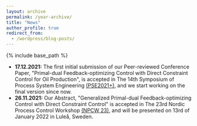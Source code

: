 ```yaml
---
layout: archive
permalink: /year-archive/
title: "News"
author_profile: true
redirect_from:
  - /wordpress/blog-posts/
---
```


{% include base_path %}


* **17.12.2021:** The first initial submission of our Peer-reviewed Conference Paper, "Primal-dual Feedback-optimizing Control with Direct Constraint Control for Oil Production", is accepted in The 14th Symposium of Process System Engineering [(PSE2021+)](http://pse2021.jp/index.html), and we start working on the final version since now.
* **26.11.2021:** Our Abstract, "Generalized Primal-dual Feedback-optimizing Control with Direct Constraint Control" is accepted in The 23rd Nordic Process Control Workshop [(NPCW 23)](https://www.ltu.se/research/subjects/control/NPCW-konferens?l=en), and will be presented on 13rd of January 2022 in Luleå, Sweden.


<!--{% include base_path %}
{% capture written_year %}'None'{% endcapture %}
{% for post in site.posts %}
  {% capture year %}{{ post.date | date: '%Y' }}{% endcapture %}
  {% if year != written_year %}
    <h2 id="{{ year | slugify }}" class="archive__subtitle">{{ year }}</h2>
    {% capture written_year %}{{ year }}{% endcapture %}
  {% endif %}
  {% include archive-single.html %}
{% endfor %}-->
